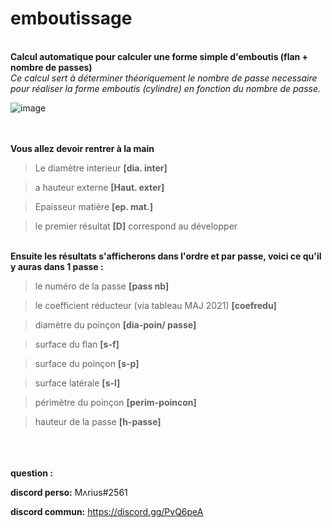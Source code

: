 # emboutissage
<br/>**Calcul automatique pour calculer une forme simple d'emboutis (flan + nombre de passes)** <br/>
*Ce calcul sert à déterminer théoriquement le nombre de passe necessaire pour réaliser la forme emboutis (cylindre) en fonction du nombre de passe.*
<br/>


![image](https://user-images.githubusercontent.com/84912528/119827012-f403f900-bef8-11eb-9c44-f5681d72490e.png)


<br/><br/>
__**Vous allez devoir rentrer à la main**__

>Le diamètre interieur **[dia. inter]** 

>a hauteur externe **[Haut. exter]**

>Epaisseur matière **[ep. mat.]**

>le premier résultat **[D]** correspond au développer

<addr><addr><br/>
**Ensuite les résultats s'afficherons dans l'ordre et par passe, voici ce qu'il y auras dans 1 passe :**
  
  >le numéro de la passe **[pass nb]**
  
  >le coefficient réducteur (via tableau MAJ 2021)  **[coefredu]**
  
  >diamètre du poinçon  **[dia-poin/ passe]**
  
  >surface du flan  **[s-f]**
  
  >surface du poinçon **[s-p]**  
  
  >surface latérale **[s-l]**
  
  >périmètre du poinçon **[perim-poincon]**
  
  >hauteur de la passe **[h-passe]**
  
  
<addr><addr><addr><br/><br/><br/>
**question :**
  
**discord perso:** Mʌrius#2561
  
**discord commun:** https://discord.gg/PvQ6peA
  

